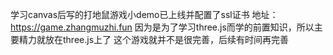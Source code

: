 学习canvas后写的打地鼠游戏小demo已上线并配置了ssl证书
地址：https://game.zhangmuzhi.fun
因为是为了学习three.js而学的前置知识，所以主要精力就放在three.js上了
这个游戏就并不是很完善，后续有时间再完善
